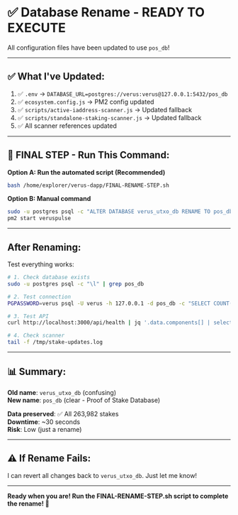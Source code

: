 # ✅ Database Rename - READY TO EXECUTE

All configuration files have been updated to use `pos_db`!

---

## ✅ What I've Updated:

1. ✅ `.env` → `DATABASE_URL=postgres://verus:verus@127.0.0.1:5432/pos_db`
2. ✅ `ecosystem.config.js` → PM2 config updated
3. ✅ `scripts/active-iaddress-scanner.js` → Updated fallback
4. ✅ `scripts/standalone-staking-scanner.js` → Updated fallback
5. ✅ All scanner references updated

---

## 🚀 FINAL STEP - Run This Command:

**Option A: Run the automated script (Recommended)**
```bash
bash /home/explorer/verus-dapp/FINAL-RENAME-STEP.sh
```

**Option B: Manual command**
```bash
sudo -u postgres psql -c "ALTER DATABASE verus_utxo_db RENAME TO pos_db;"
pm2 start veruspulse
```

---

## After Renaming:

Test everything works:

```bash
# 1. Check database exists
sudo -u postgres psql -c "\l" | grep pos_db

# 2. Test connection
PGPASSWORD=verus psql -U verus -h 127.0.0.1 -d pos_db -c "SELECT COUNT(*) FROM staking_rewards;"

# 3. Test API
curl http://localhost:3000/api/health | jq '.data.components[] | select(.component == "rpc")'

# 4. Check scanner
tail -f /tmp/stake-updates.log
```

---

## 📊 Summary:

**Old name**: `verus_utxo_db` (confusing)  
**New name**: `pos_db` (clear - Proof of Stake Database)  

**Data preserved**: ✅ All 263,982 stakes  
**Downtime**: ~30 seconds  
**Risk**: Low (just a rename)  

---

## ⚠️ If Rename Fails:

I can revert all changes back to `verus_utxo_db`. Just let me know!

---

**Ready when you are! Run the FINAL-RENAME-STEP.sh script to complete the rename! 🚀**


